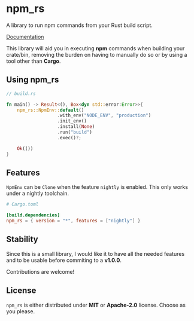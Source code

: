 # npm_rs

A library to run npm commands from your Rust build script.

[Documentation](https://docs.rs/npm_rs)

This library will aid you in executing **npm** commands when building your crate/bin,
removing the burden on having to manually do so or by using a tool other than **Cargo**.

## Using npm_rs
```rust
// build.rs

fn main() -> Result<(), Box<dyn std::error:Error>>{
    npm_rs::NpmEnv::default()
                   .with_env("NODE_ENV", "production")
                   .init_env()
                   .install(None)
                   .run("build")
                   .exec()?;

    Ok(())
}
```

## Features
`NpmEnv` can be `Clone` when the feature `nightly` is enabled. This only works under a nightly toolchain.
```toml
# Cargo.toml

[build.dependencies]
npm_rs = { version = "*", features = ["nightly"] }
```

## Stability
Since this is a small library, I would like it to have all the needed features and to be usable before commiting to a **v1.0.0**.

Contributions are welcome!

## License
`npm_rs` is either distributed under **MIT** or **Apache-2.0** license. Choose as you please.